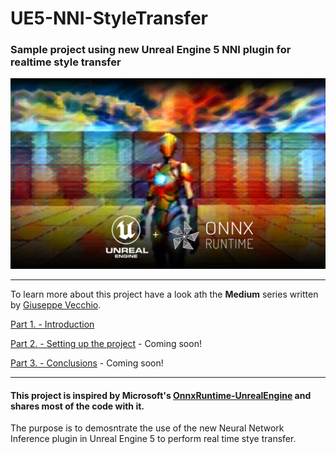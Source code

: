# UE5-NNI-StyleTransfer
### Sample project using new Unreal Engine 5 NNI plugin for realtime style transfer
[![Header](https://github.com/WeirdFrames/UE5-NNI-StyleTransfer/blob/00cb39000b598cdcfd5ddbf2565242a8d00ded22/Docs/thumbnail.png "Header")](https://www.gvecchio.com/)

---

To learn more about this project have a look ath the **Medium** series written by [Giuseppe Vecchio]().

[Part 1. - Introduction](https://medium.com/p/aa84c8c05ffa)

[Part 2. - Setting up the project]() - Coming soon!

[Part 3. - Conclusions]() - Coming soon!

---

#### This project is inspired by Microsoft's [OnnxRuntime-UnrealEngine](https://github.com/microsoft/OnnxRuntime-UnrealEngine) and shares most of the code with it.
The purpose is to demosntrate the use of the new Neural Network Inference plugin in Unreal Engine 5 to perform real time stye transfer.
